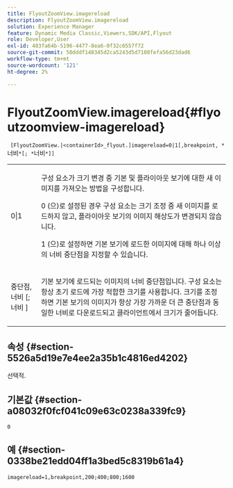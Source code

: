 ```yaml
---
title: FlyoutZoomView.imagereload
description: FlyoutZoomView.imagereload
solution: Experience Manager
feature: Dynamic Media Classic,Viewers,SDK/API,Flyout
role: Developer,User
exl-id: 483fa64b-5196-4477-8ea6-0f32c6557f72
source-git-commit: 50dddf148345d2ca5243d5d7108fefa56d23dad6
workflow-type: tm+mt
source-wordcount: '121'
ht-degree: 2%

---
```


# FlyoutZoomView.imagereload{#flyoutzoomview-imagereload}

` [FlyoutZoomView.|<containerId>_flyout.]imagereload=0|1[,breakpoint, *`너비`*[; *`너비`*]]`

<table id="table_42CA0074AD7C4F0D9FC81E9FCB0591C0"> 
 <tbody> 
  <tr> 
   <td colname="col1"> <p> <span class="codeph"> 0|1 </span> </p> </td> 
   <td colname="col2"> <p> 구성 요소가 크기 변경 중 기본 및 플라이아웃 보기에 대한 새 이미지를 가져오는 방법을 구성합니다. </p> <p><span class="codeph"> 0 </span>(으)로 설정된 경우 구성 요소는 크기 조정 중 새 이미지를 로드하지 않고, 플라이아웃 보기의 이미지 해상도가 변경되지 않습니다. </p> <p><span class="codeph"> 1 </span>(으)로 설정하면 기본 보기에 로드한 이미지에 대해 하나 이상의 너비 중단점을 지정할 수 있습니다. </p> </td> 
  </tr> 
  <tr> 
   <td colname="col1"> <p> <span class="codeph"> 중단점, <span class="varname"> 너비 </span>[; <span class="varname"> 너비 </span>] </span> </p> </td> 
   <td colname="col2"> <p> 기본 보기에 로드되는 이미지의 너비 중단점입니다. 구성 요소는 항상 초기 로드에 가장 적합한 크기를 사용합니다. 크기를 조정하면 기본 보기의 이미지가 항상 가장 가까운 더 큰 중단점과 동일한 너비로 다운로드되고 클라이언트에서 크기가 줄어듭니다. </p> </td> 
  </tr> 
 </tbody> 
</table>

## 속성 {#section-5526a5d19e7e4ee2a35b1c4816ed4202}

선택적.

## 기본값 {#section-a08032f0fcf041c09e63c0238a339fc9}

`0`

## 예 {#section-0338be21edd04ff1a3bed5c8319b61a4}

`imagereload=1,breakpoint,200;400;800;1600`
